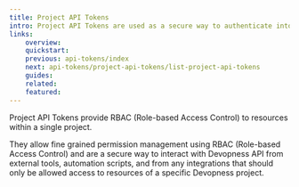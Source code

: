 ```yaml
---
title: Project API Tokens
intro: Project API Tokens are used as a secure way to authenticate into Devopness API with the scope limited to a single project.
links:
    overview:
    quickstart:
    previous: api-tokens/index
    next: api-tokens/project-api-tokens/list-project-api-tokens
    guides:
    related:
    featured:
---
```


Project API Tokens provide RBAC (Role-based Access Control) to resources within a single project.

They allow fine grained permission management using RBAC (Role-based Access Control) and are a secure way to interact with Devopness API from external tools, automation scripts, and from any integrations that should only be allowed access to resources of a specific Devopness project.
